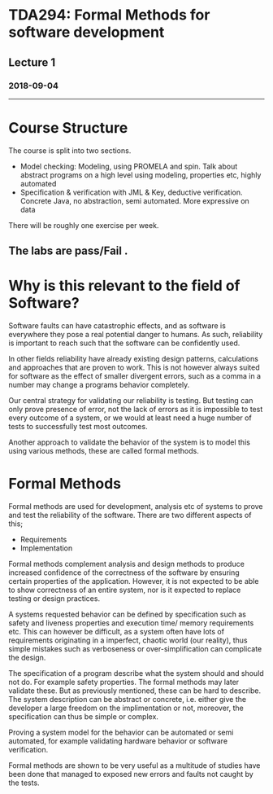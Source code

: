 # TDA294: Formal Methods for software development
## Lecture 1
### 2018-09-04
---
# Course Structure
The course is split into two sections.
* Model checking: Modeling, using PROMELA and spin. Talk about abstract programs on a high level using modeling, properties etc, highly automated
* Specification & verification with JML & Key, deductive verification. Concrete Java, no abstraction, semi automated. More expressive on data

There will be roughly one exercise per week.

The labs are pass/Fail .
---

# Why is this relevant to the field of Software?
Software faults can have catastrophic effects, and as software is everywhere they pose a real potential danger to humans.  As such, reliability is important to reach such that the software can be confidently used.

In other fields reliability have already existing design patterns, calculations and approaches that are proven to work. This is not however always suited for software as the effect of smaller divergent errors, such as a comma in a number may change a programs behavior completely.

Our central strategy for validating our reliability is testing. But testing can only prove presence of error, not the lack of errors as it is impossible to test every outcome of a system, or we would at least need a huge number of tests to successfully test most outcomes.

Another approach to validate the behavior of the system is to model this using various methods, these are called formal methods.

# Formal Methods
Formal methods are used for development, analysis etc of systems to prove and test the reliability of the software. There are two different aspects of this;
* Requirements
* Implementation

Formal methods complement analysis and design methods to produce increased confidence of the correctness of the software by ensuring certain properties of the application. However, it is not expected to be able to show correctness of an entire system, nor is it expected to replace testing or design practices.

A systems requested behavior can be defined by specification such as safety and liveness properties and execution time/ memory requirements etc. This can however be difficult, as a system often have lots of requirements originating in a imperfect, chaotic world (our reality), thus simple mistakes such as verboseness or over-simplification can complicate the design.

The specification of a program describe what the system should and should not do. For example safety properties. The formal methods may later validate these. But as previously mentioned, these can be hard to describe. The system description can be abstract or concrete, i.e. either give the developer a large freedom on the implimentation or not, moreover, the specification can thus be simple or complex.

Proving a system model for the behavior can be automated or semi automated, for example validating hardware behavior or software verification.

Formal methods are shown to be very useful as a multitude of studies have been done that managed to exposed new errors and faults not caught by the tests. 
